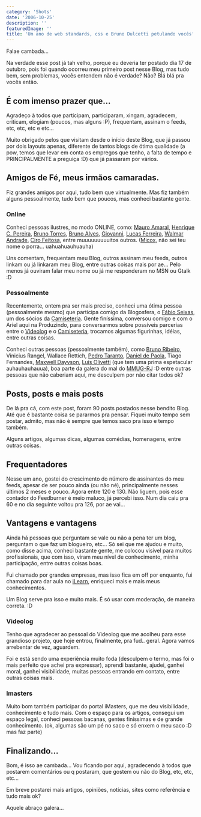 ```yaml
---
category: 'Shots'
date: '2006-10-25'
description: ''
featuredImage: ''
title: 'Um ano de web standards, css e Bruno Dulcetti petulando vocês'
---
```


Falae cambada...

Na verdade esse post já tah velho, porque eu deveria ter postado dia 17 de outubro, pois foi quando ocorreu meu primeiro post nesse Blog, mas tudo bem, sem problemas, vocês entendem não é verdade? Não? Blá blá pra vocês então.

## É com imenso prazer que...

Agradeço à todos que participam, participaram, xingam, agradecem, criticam, elogiam (poucos, mas alguns :P), frequentam, assinam o feeds, etc, etc, etc e etc...

Muito obrigado pelos que visitam desde o início deste Blog, que já passou por dois layouts apenas, diferente de tantos blogs de ótima qualidade (a pow, temos que levar em conta os empregos que tenho, a falta de tempo e PRINCIPALMENTE a preguiça :D) que já passaram por vários.

## Amigos de Fé, meus irmãos camaradas.

Fiz grandes amigos por aqui, tudo bem que virtualmente. Mas fiz também alguns pessoalmente, tudo bem que poucos, mas conheci bastante gente.

### Online

Conheci pessoas ilustres, no modo ONLINE, como: [Mauro Amaral](http://www.carreirasolo.org/archives/mauro_amaral_biogra.html), [Henrique C. Pereira](http://revolucao.etc.br), [Bruno Torres](http://brunotorres.net), [Bruno Alves](http://brunoalves.eti.br), [Giovanni](http://www.bitfrito.com/), [Lucas Ferreira](http://lucasferreira.com), [Walmar Andrade](http://fatorw.com), [Ciro Feitosa](http://cirofeitosa.com.br), entre muuuuuuuuuitos outros. ([Micox](http://elmicox.blogspot.com/), não sei teu nome o porra... uahuahuauhuauha)

Uns comentam, frequentam meu Blog, outros assinam meu feeds, outros linkam ou já linkaram meu Blog, entre outras coisas mais por ae... Pelo menos já ouviram falar meu nome ou já me responderam no MSN ou Gtalk :D

### Pessoalmente

Recentemente, ontem pra ser mais preciso, conheci uma ótima pessoa (pessoalmente mesmo) que participa comigo da Blogosfera, o [Fábio Seixas](http://fabioseixas.com.br/blog/), um dos sócios da [Camiseteria](http://www.camiseteria.com/?ref=brunodulcetti). Gente finíssima, conversou comigo e com o Ariel aqui na Produzindo, para conversarmos sobre possíveis parcerias entre o [Videolog](http://www.videolog.tv) e o [Camiseteria](http://www.camiseteria.com/?ref=brunodulcetti), trocamos algumas figurinhas, idéias, entre outras coisas.

Conheci outras pessoas (pessoalmente também), como [Bruno Ribeiro](http://brunoribeiro.net/), Vinicius Rangel, Wallace Rettich, [Pedro Taranto](http://www.zigzigza.com.br), [Daniel de Paola](http://www.danieldepaola.com/), Tiago Fernandes, [Maxwell Dayvson](http://www.dayvson.com/), [Luis Olivetti](http://www.orassociados.com/mhz) (que tem uma prima espetacular auhauhauhauua), boa parte da galera do mal do [MMUG-RJ](http://www.mmug-rj.com.br/) :D entre outras pessoas que não caberiam aqui, me desculpem por não citar todos ok?

## Posts, posts e mais posts

De lá pra cá, com este post, foram 90 posts postados nesse bendito Blog. Até que é bastante coisa se pararmos pra pensar. Fiquei muito tempo sem postar, admito, mas não é sempre que temos saco pra isso e tempo também.

Alguns artigos, algumas dicas, algumas comédias, homenagens, entre outras coisas.

## Frequentadores

Nesse um ano, gostei do crescimento do número de assinantes do meu feeds, apesar de ser pouco ainda (ou não né), principalmente nesses últimos 2 meses e pouco. Agora entre 120 e 130. Não liguem, pois esse contador do Feedburner é meio maluco, já percebi isso. Num dia caiu pra 60 e no dia seguinte voltou pra 126, por ae vai...

## Vantagens e vantagens

Ainda há pessoas que perguntam se vale ou não a pena ter um blog, perguntam o que faz um blogueiro, etc... Só sei que me ajudou e muito, como disse acima, conheci bastante gente, me colocou visível para muitos profissionais, que com isso, viram meu nível de conhecimento, minha participação, entre outras coisas boas.

Fui chamado por grandes empresas, mas isso fica em off por enquanto, fui chamado para dar aula no [iLearn](http://ilearn.com.br), enriqueci mais e mais meus conhecimentos.

Um Blog serve pra isso e muito mais. É só usar com moderação, de maneira correta. :D

### Videolog

Tenho que agradecer ao pessoal do Videolog que me acolheu para esse grandioso projeto, que hoje entrou, finalmente, pra fud.. geral. Agora vamos arrebentar de vez, aguardem.

Foi e está sendo uma experiência muito foda (desculpem o termo, mas foi o mais perfeito que achei pra expressar), aprendi bastante, ajudei, ganhei moral, ganhei visibilidade, muitas pessoas entrando em contato, entre outras coisas mais.

### Imasters

Muito bom também participar do portal iMasters, que me deu visibilidade, conhecimento e tudo mais. Com o espaço para os artigos, consegui um espaço legal, conheci pessoas bacanas, gentes finíssimas e de grande conhecimento. (ok, algumas são um pé no saco e só enxem o meu saco :D mas faz parte)

## Finalizando...

Bom, é isso ae cambada... Vou ficando por aqui, agradecendo à todos que postarem comentários ou q postaram, que gostem ou não do Blog, etc, etc, etc...

Em breve postarei mais artigos, opiniões, notícias, sites como referência e tudo mais ok?

Aquele abraço galera...

